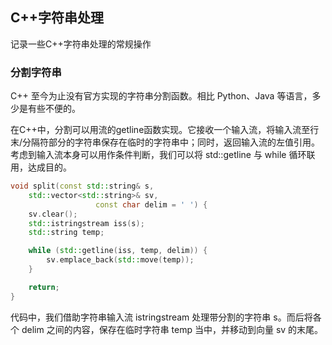 ## C++字符串处理
记录一些C++字符串处理的常规操作

### 分割字符串
C++ 至今为止没有官方实现的字符串分割函数。相比 Python、Java 等语言，多少是有些不便的。

在C++中，分割可以用流的getline函数实现。它接收一个输入流，将输入流至行末/分隔符部分的字符串保存在临时的字符串中；同时，返回输入流的左值引用。考虑到输入流本身可以用作条件判断，我们可以将 std::getline 与 while 循环联用，达成目的。

``` c++
void split(const std::string& s,
    std::vector<std::string>& sv,
                   const char delim = ' ') {
    sv.clear();
    std::istringstream iss(s);
    std::string temp;

    while (std::getline(iss, temp, delim)) {
        sv.emplace_back(std::move(temp));
    }

    return;
}
```

代码中，我们借助字符串输入流 istringstream 处理带分割的字符串 s。而后将各个 delim 之间的内容，保存在临时字符串 temp 当中，并移动到向量 sv 的末尾。